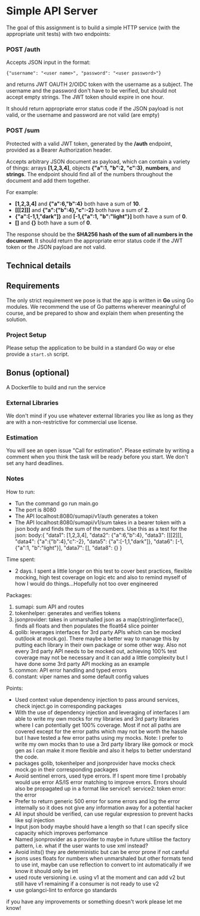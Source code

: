 # Simple API Server
The goal of this assignment is to build a simple HTTP service (with the appropriate unit tests) with two endpoints:

### POST /auth

Accepts JSON input in the format:

`{"username": "<user name>", "password": "<user password>"}`

and returns JWT OAUTH 2/OIDC token with the username as a subject. The username and the password don't have to be verified, but should not accept empty strings. The JWT token should expire in one hour.

It should return appropriate error status code if the JSON payload is not valid, or the username and password are not valid (are empty)


### POST /sum

Protected with a valid JWT token, generated by the **/auth** endpoint, provided as a Bearer Authorization header.

Accepts arbitrary JSON document as payload, which can contain a variety of things: arrays **[1,2,3,4]**, objects **{"a":1, "b":2, "c":3}**, **numbers**, and **strings**. The endpoint should find all of the numbers throughout the document and add them together.

For example:

- **[1,2,3,4]** and **{"a":6,"b":4}** both have a sum of **10**.
- **[[[2]]]** and **{"a":{"b":4},"c":-2}** both have a sum of **2**.
- **{"a":[-1,1,"dark"]}** and **[-1,{"a":1, "b":"light"}]** both have a sum of **0**.
- **[]** and **{}** both have a sum of **0**.

The response should be the **SHA256 hash of the sum of all numbers in the document**. It should return the appropriate error status code if the JWT token or the JSON payload are not valid.

## Technical details

## Requirements
The only strict requirement we pose is that the app is written in **Go** using Go modules. We recommend the use of Go patterns wherever meaningful of course, and be prepared to show and explain them when presenting the solution. 

### Project Setup
Please setup the application to be build in a standard Go way or else provide a `start.sh` script.

## Bonus (optional)
A Dockerfile to build and run the service

### External Libraries
We don't mind if you use whatever external libraries you like as long as they are with a non-restrictive for commercial use license.

### Estimation
You will see an open issue "Call for estimation". Please estimate by writing a comment when you think the task will be ready before you start. We don't set any hard deadlines.

### Notes
How to run:
- Tun the command go run main.go
- The port is 8080
- The API localhost:8080/sumapi/v1/auth generates a token
- The API localhost:8080/sumapi/v1/sum takes in a bearer token with a json body and finds the sum of the numbers. Use this as a test for the json: body:{
    "data1": [1,2,3,4],
    "data2": {"a":6,"b":4},
    "data3": [[[2]]],
    "data4": {"a":{"b":4},"c":-2},
    "data5": {"a":[-1,1,"dark"]},
    "data6": [-1,{"a":1, "b":"light"}],
    "data7": [],
    "data8": {}
}

Time spent: 
- 2 days. I spent a little longer on this test to cover best practices, flexible mocking, high test coverage on logic etc and also to remind myself of how I would do things...Hopefully not too over engineered

Packages:

1. sumapi: sum API and routes
2. tokenhelper: generates and verifies tokens
3. jsonprovider: takes in unmarshalled json as a map[string]interface{}, finds all floats and then populates the float64 slice pointer
4. golib: leverages interfaces for 3rd party APIs which can be mocked out(look at mock.go). There maybe a better way to manage this by putting each library in their own package or some other way. Also not every 3rd party API needs to be mocked out, achieving 100% test coverage may not be necessary and it can add a little complexity but I have done some 3rd party API mocking as an example
5. common: API error handling and typed errors
6. constant: viper names and some default config values

Points:

- Used context value dependency injection to pass around services, check inject.go in corresponding packages
- With the use of dependency injection and leveraging of interfaces I am able to write my own mocks for my libraries and 3rd party libraries where I can potentially get 100% coverage. Most if not all paths are covered except for the error paths which may not be worth the hassle but I have tested a few error paths using my mocks. Note: I prefer to write my own mocks than to use a 3rd party library like gomock or mock gen as I can make it more flexible and also it helps to better understand the code.
- packages golib, tokenhelper and jsonprovider have mocks check mock.go in their corresponding packages
- Avoid sentinel errors, used type errors. If I spent more time I probably would use error AS/IS error matching to improve errors. Errors should also be propagated up in a format like service1: service2: token error: the error
- Prefer to return generic 500 error for some errors and log the error internally so it does not give any information away for a potential hacker
- All input should be verified, can use regular expression to prevent hacks like sql injection
- Input json body maybe should have a length so that I can specify slice capacity which improves perfomance
- Named jsonprovider as a provider to maybe in future ultilise the factory pattern, i.e. what if the user wants to use xml instead?
- Avoid inits() they are deterministic but can be error prone if not careful
- jsons uses floats for numbers when unmarshaled but other formats tend to use int, maybe can use reflection to convert to int automatically if we know it should only be int
- used route versioning i.e. using v1 at the moment and can add v2 but still have v1 remaining if a consumer is not ready to use v2
- use golangci-lint to enforce go standards


if you have any improvements or something doesn't work please let me know!
